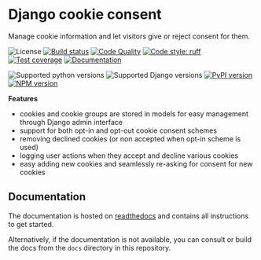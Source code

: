 Django cookie consent
=====================

Manage cookie information and let visitors give or reject consent for them.

![License](https://img.shields.io/pypi/l/django-cookie-consent)
[![Build status][badge:GithubActions:CI]][GithubActions:CI]
[![Code Quality][badge:GithubActions:CQ]][GithubActions:CQ]
[![Code style: ruff][badge:ruff]][ruff]
[![Test coverage][badge:codecov]][codecov]
[![Documentation][badge:docs]][docs]

![Supported python versions](https://img.shields.io/pypi/pyversions/django-cookie-consent)
![Supported Django versions](https://img.shields.io/pypi/djversions/django-cookie-consent)
[![PyPI version][badge:pypi]][pypi]
[![NPM version][badge:npm]][npm]

**Features**

* cookies and cookie groups are stored in models for easy management
  through Django admin interface
* support for both opt-in and opt-out cookie consent schemes
* removing declined cookies (or non accepted when opt-in scheme is used)
* logging user actions when they accept and decline various cookies
* easy adding new cookies and seamlessly re-asking for consent for new cookies

Documentation
-------------

The documentation is hosted on [readthedocs][docs] and contains all instructions
to get started.

Alternatively, if the documentation is not available, you can consult or build the docs
from the `docs` directory in this repository.

[GithubActions:CI]: https://github.com/django-commons/django-cookie-consent/actions?query=workflow%3A%22Run+CI%22
[badge:GithubActions:CI]: https://github.com/django-commons/django-cookie-consent/workflows/Run%20CI/badge.svg
[GithubActions:CQ]: https://github.com/django-commons/django-cookie-consent/actions?query=workflow%3A%22Code+quality+checks%22
[badge:GithubActions:CQ]: https://github.com/django-commons/django-cookie-consent/workflows/Code%20quality%20checks/badge.svg
[ruff]: https://github.com/astral-sh/ruff
[badge:ruff]: https://img.shields.io/endpoint?url=https://raw.githubusercontent.com/astral-sh/ruff/main/assets/badge/v2.json
[codecov]: https://codecov.io/gh/django-commons/django-cookie-consent
[badge:codecov]: https://codecov.io/gh/django-commons/django-cookie-consent/branch/master/graph/badge.svg
[docs]: https://django-cookie-consent.readthedocs.io/en/latest/?badge=latest
[badge:docs]: https://readthedocs.org/projects/django-cookie-consent/badge/?version=latest
[pypi]: https://pypi.org/project/django-cookie-consent/
[badge:pypi]: https://img.shields.io/pypi/v/django-cookie-consent.svg
[npm]: https://www.npmjs.com/package/django-cookie-consent
[badge:npm]: https://img.shields.io/npm/v/django-cookie-consent
